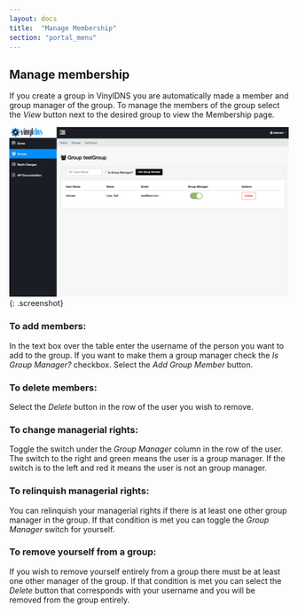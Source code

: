 ```yaml
---
layout: docs
title:  "Manage Membership"
section: "portal_menu"
---
```

## Manage membership
If you create a group in VinylDNS you are automatically made a member and group manager of the group. To manage the members of the group select the *View* button next to the desired group to view the Membership page.

![Group membership screenshot](../img/portal/group-membership.png){: .screenshot}

### To add members:
In the text box over the table enter the username of the person you want to add to the group. If you want to make them a group manager check the *Is Group Manager?* checkbox. Select the *Add Group Member* button.

### To delete members:
Select the *Delete* button in the row of the user you wish to remove.

### To change managerial rights:
Toggle the switch under the *Group Manager* column in the row of the user. The switch to the right and green means the user is a group manager. If the switch is to the left and red it means the user is not an group manager.

### To relinquish managerial rights:
You can relinquish your managerial rights if there is at least one other group manager in the group. If that condition is met you can toggle the *Group Manager* switch for yourself.

### To remove yourself from a group:
If you wish to remove yourself entirely from a group there must be at least one other manager of the group. If that condition is met you can select the *Delete* button that corresponds with your username and you will be removed from the group entirely.
